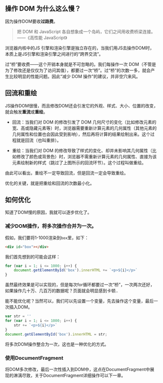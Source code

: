 ## 操作 DOM 为什么这么慢？
因为操作DOM要收**过路费**。
> 把 DOM 和 JavaScript 各自想象成一个岛屿，它们之间用收费桥梁连接。——《高性能 JavaScript》

浏览器内核中的JS 引擎和渲染引擎是独立存在的，当我们用JS去操作DOM时，本质上是JS引擎和渲染引擎之间进行的“跨界交流”。

过“桥”要收费——这个开销本身就是不可忽略的。我们每操作一次 DOM（不管是为了修改还是仅仅为了访问其值），都要过一次“桥”。过“桥”的次数一多，就会产生比较明显的性能问题。因此“减少 DOM 操作”的建议，并非空穴来风。

## 回流和重绘
JS操作DOM很慢，而且修改DOM还会引发它的外观、样式、大小、位置的改变，就会触发**重流**或**重绘**。

- 回流：当我们对 DOM 的修改引发了 DOM 几何尺寸的变化（比如修改元素的宽、高或隐藏元素等）时，浏览器需要重新计算元素的几何属性（其他元素的几何属性和位置也会因此受到影响），然后再将计算的结果绘制出来。这个过程就是回流（也叫重排）。

- 重绘：当我们对 DOM 的修改导致了样式的变化、却并未影响其几何属性（比如修改了颜色或背景色）时，浏览器不需重新计算元素的几何属性、直接为该元素绘制新的样式（跳过了上图所示的回流环节）。这个过程叫做重绘。

由此可以看出，重绘不一定导致回流，但是回流一定会导致重绘。

优化的关键，就是把重绘和回流的次数最小化。
## 如何优化
知道了DOM慢的原因，我就可以逐步优化了。

### 减少DOM操作，将多次操作合并为一次。
假如，我们要将1-1000渲染到`box`里，如下：
``` html
<div id="box"></div>
```

我们首先想到的可能会这样：
``` js
for (var i = 1; i <= 1000; i++) {
    document.getElementById('box').innerHTML += `<p>${i}</p>`
}
```
虽然最终效果是可以实现的，但是每次for循环都要过一次“桥”，一次两次还好，如果操作几十万、几百万的数据呢？页面就会明显感到卡顿..

能不能优化呢？当然可以，我们可以先设置一个变量，先去操作这个变量，最后一次插入DOM。
``` js
var str = ''
for (var i = 1; i <= 1000; i++) {
    str += `<p>${i}</p>`
}
document.getElementById('box').innerHTML = str;
```
将多次DOM操作整合为一次，这也是一种优化的方式。

### 使用DocumentFragment
将DOM多次修改，最后一次性插入到DOM中，这点在DocumentFragment中展现的淋漓尽致，关于DocumentFragment详细操作可以下一章。